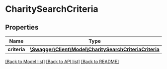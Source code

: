 # CharitySearchCriteria

## Properties
Name | Type | Description | Notes
------------ | ------------- | ------------- | -------------
**criteria** | [**\Swagger\Client\Model\CharitySearchCriteriaCriteria**](CharitySearchCriteriaCriteria.md) |  | 

[[Back to Model list]](../README.md#documentation-for-models) [[Back to API list]](../README.md#documentation-for-api-endpoints) [[Back to README]](../README.md)



